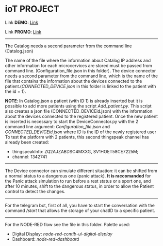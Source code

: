 # ioT PROJECT
Link **DEMO**: [Link](https://youtu.be/xe4MlNTb9Qs)

Link **PROMO**: [Link]()

_______________________________________________________________________

The Catalog needs a second parameter from the command line (Catalog.json)

The name of the file where the information about Catalog IP address and other information for each microcervices are stored must be passed from command line. 
(Configuration_file.json in this folder).
The device connector needs a second parameter from the command line, which is the name of the file that contains the information about the devices connected to the
patient.(*CONNECTED_DEVICE.json* in this folder is linked to the patient with the id = 1).

**NOTE**: In Catalog.json a patient (with ID 1) is already inserted but it is possible to add more patients using the script *Add_patient.py*. This script also creates a json
file (CONNECTED_DEVICEid.json) with the information about the devices connected to the registered patient. Once the new patient is inserted is necessary to start the
DeviceConnector.py with the 2 command line argument: *Configuration_file.json* and *CONNECTED_DEVICEid.json* where ID is the ID of the newly registered user
To test the platform with 2 patients, this second thingspeak channel has already been created:
- thingspeakInfo: ZQ2AJZABDSC4MXXG, SV1HOET58CE7225M; 
- channel: 1342741

_______________________________________________________________________

The Device connector can simulate different situation: it can be shifted from a normal status to a dangerous one (panic attack).
**It is raccomanded** for the Panic attack simulation to run before a rest status or a sport one, and after 10 minutes, shift to the dangerous status, 
in order to allow the Patient control to detect the changes.

_______________________________________________________________________

For the telegram bot, first of all, you have to start the conversation with the command */start* that allows the storage of your chatID to a specific patient.

_______________________________________________________________________

For the NODE-RED flow see the file in this folder. Palette used:
- Digital Display: *node-red-contib-ui-digital-display*
- Dashboard: *node-red-dashboard*
